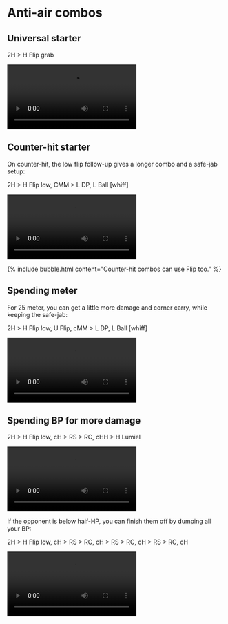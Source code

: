 # Anti-air combos

## Universal <embed d2/><embed heavy/> starter 

<combo>2H > H Flip grab</combo>

<video src="/assets/videos/anti-air-basic.mp4" controls="controls"></video>

## Counter-hit <embed d2/><embed heavy/> starter 

On counter-hit, the low flip follow-up gives a longer combo and a safe-jab setup:

<combo>2H > H Flip low, CMM > L DP, L Ball [whiff]</combo>

<video src="/assets/videos/anti-air-counter-hit.mp4" controls="controls"></video>

{% include bubble.html content="Counter-hit combos can use <embed light> Flip too." %}

## Spending meter

For 25 meter, you can get a little more damage and corner carry, while keeping the safe-jab:

<combo>2H > H Flip low, U Flip, cMM > L DP, L Ball [whiff]</combo>

<video src="/assets/videos/anti-air-22U.mp4" controls="controls"></video>

## Spending BP for more damage

<combo>2H > H Flip low, cH > RS > RC, cHH > H Lumiel</combo>

<video src="/assets/videos/anti-air-BP.mp4" controls="controls"></video>

If the opponent is below half-HP, you can finish them off by dumping all your BP:

<combo>2H > H Flip low, cH > RS > RC, cH > RS > RC, cH > RS > RC, cH</combo>

<video src="/assets/videos/anti-air-3-BP.mp4" controls="controls"></video>
